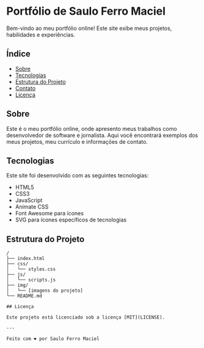 # Portfólio de Saulo Ferro Maciel

Bem-vindo ao meu portfólio online! Este site exibe meus projetos, habilidades e experiências.

## Índice

- [Sobre](#sobre)
- [Tecnologias](#tecnologias)
- [Estrutura do Projeto](#estrutura-do-projeto)
- [Contato](#contato)
- [Licença](#licença)

## Sobre

Este é o meu portfólio online, onde apresento meus trabalhos como desenvolvedor de software e jornalista. Aqui você encontrará exemplos dos meus projetos, meu currículo e informações de contato.

## Tecnologias

Este site foi desenvolvido com as seguintes tecnologias:

- HTML5
- CSS3
- JavaScript
- Animate CSS
- Font Awesome para ícones
- SVG para ícones específicos de tecnologias

## Estrutura do Projeto

```plaintext
/
├── index.html
├── css/
│   └── styles.css
├── js/
│   └── scripts.js
├── img/
│   └── [imagens do projeto]
└── README.md

## Licença

Este projeto está licenciado sob a licença [MIT](LICENSE).

---

Feito com ❤️ por Saulo Ferro Maciel